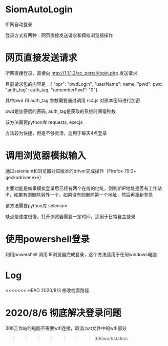 # SiomAutoLogin
所网自动登录

登录方式有两种：网页直接发送请求和模拟浏览器操作

# 网页直接发送请求

所网直接登录，直接向 http://1.1.1.2/ac_portal/login.php 发送请求

目前请求包的内容是：{
        "opr": "pwdLogin",
        "userName": name,
        "pwd": pwd,
        "auth_tag": auth_tag,
        "rememberPwd": "0"}

其中pwd 和 auth_tag 参数需要通过调用 rc4.js 对原本密码进行加密

pwd是加密后的密码, auth_tag是获取的系统时间毫秒数

该方法需要python库 requests, execjs

方法较为快捷，但是不够灵活，适用于每天4点登录

# 调用浏览器模拟输入

通过selenium和浏览器对应版本的driver完成操作（Firefox 79.0+ geckodriver.exe）

主要功能是如果模拟登录后已经有两个在线的地址，则判断IP地址是否有工作站IP，如果有则删除另外一个，如果没有则删除第一个地址，然后再重新登录

该方法需要python库 selenium

缺点是速度很慢，打开浏览器需要一定时间，适用于日常自主登录

# 使用powershell登录

利用powershell 调用 IE浏览器完成登录，这个方法适用于任何windows电脑

# Log
<<<<<<< HEAD
2020/8/3 修改检索路径

2020/8/6 彻底解决登录问题
=======
306工作站的电脑不需要wifi连接，取消.bat文件中的wifi部分
>>>>>>> 306workstation
